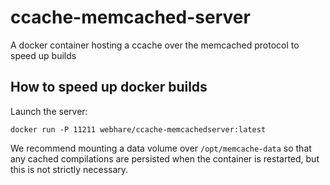 # ccache-memcached-server
A docker container hosting a ccache over the memcached protocol to
speed up builds

## How to speed up docker builds
Launch the server:
```
docker run -P 11211 webhare/ccache-memcachedserver:latest
```

We recommend mounting a data volume over `/opt/memcache-data` so that any
cached compilations are persisted when the container is restarted, but this is
not strictly necessary.
